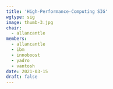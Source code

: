 ```yaml
---
title: 'High-Performance-Computing SIG'
wgtype: sig
image: thumb-3.jpg
chair:
  - allancantle
members:
  - allancantle
  - ibm
  - innoboost
  - yadro
  - vantosh
date: 2021-03-15
draft: false
---
```

